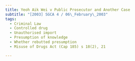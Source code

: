 ```yaml
---
title: Yeoh Aik Wei v Public Prosecutor and Another Case 
subtitle: "[2003] SGCA 4 / 06\_February\_2003"
tags:
  - Criminal Law
  - Controlled drug
  - Unauthorised import
  - Presumption of knowledge
  - Whether rebutted presumption
  - Misuse of Drugs Act (Cap 185) s 18(2), 21

---
```


